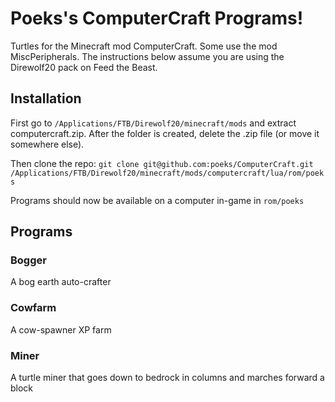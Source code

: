 # Poeks's ComputerCraft Programs!

Turtles for the Minecraft mod ComputerCraft. Some use the mod MiscPeripherals. The instructions below assume you are using the Direwolf20 pack on Feed the Beast. 

## Installation

First go to `/Applications/FTB/Direwolf20/minecraft/mods` and extract computercraft.zip. After the folder is created, delete the .zip file (or move it somewhere else).

Then clone the repo: 
`git clone git@github.com:poeks/ComputerCraft.git /Applications/FTB/Direwolf20/minecraft/mods/computercraft/lua/rom/poeks`

Programs should now be available on a computer in-game in `rom/poeks`

## Programs

### Bogger

A bog earth auto-crafter

### Cowfarm

A cow-spawner XP farm

### Miner

A turtle miner that goes down to bedrock in columns and marches forward a block
